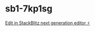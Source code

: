 # sb1-7kp1sg

[Edit in StackBlitz next generation editor ⚡️](https://stackblitz.com/~/github.com/GGOMOONG/sb1-7kp1sg)